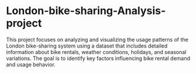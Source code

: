 # London-bike-sharing-Analysis-project
This project focuses on analyzing and visualizing the usage patterns of the London bike-sharing system using a dataset that includes detailed information about bike rentals, weather conditions, holidays, and seasonal variations. The goal is to identify key factors influencing bike rental demand and usage behavior.
